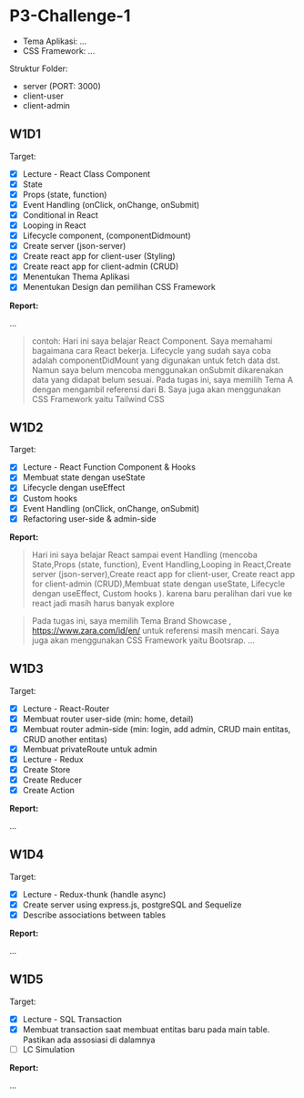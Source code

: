 # P3-Challenge-1

- Tema Aplikasi: ...
- CSS Framework: ...

Struktur Folder:

- server (PORT: 3000)
- client-user
- client-admin

## W1D1

Target:

- [x] Lecture - React Class Component
- [x] State
- [x] Props (state, function)
- [x] Event Handling (onClick, onChange, onSubmit)
- [x] Conditional in React
- [x] Looping in React
- [x] Lifecycle component, (componentDidmount)
- [x] Create server (json-server)
- [x] Create react app for client-user (Styling)
- [x] Create react app for client-admin (CRUD)
- [x] Menentukan Thema Aplikasi
- [x] Menentukan Design dan pemilihan CSS Framework

**Report:**

...

> contoh: Hari ini saya belajar React Component. Saya memahami bagaimana cara React bekerja. Lifecycle yang sudah saya coba adalah componentDidMount yang digunakan untuk fetch data dst. Namun saya belum mencoba menggunakan onSubmit dikarenakan data yang didapat belum sesuai.
> Pada tugas ini, saya memilih Tema A dengan mengambil referensi dari B. Saya juga akan menggunakan CSS Framework yaitu Tailwind CSS

## W1D2

Target:

- [x] Lecture - React Function Component & Hooks
- [x] Membuat state dengan useState
- [x] Lifecycle dengan useEffect
- [x] Custom hooks
- [x] Event Handling (onClick, onChange, onSubmit)
- [x] Refactoring user-side & admin-side

**Report:**

> Hari ini saya belajar React sampai event Handling (mencoba State,Props (state, function), Event Handling,Looping in React,Create server (json-server),Create react app for client-user, Create react app for client-admin (CRUD),Membuat state dengan useState, Lifecycle dengan useEffect, Custom hooks ). karena baru peralihan dari vue ke react jadi masih harus banyak explore

> Pada tugas ini, saya memilih Tema Brand Showcase , https://www.zara.com/id/en/ untuk referensi masih mencari. Saya juga akan menggunakan CSS Framework yaitu Bootsrap.
> ...

## W1D3

Target:

- [x] Lecture - React-Router
- [x] Membuat router user-side (min: home, detail)
- [x] Membuat router admin-side (min: login, add admin, CRUD main entitas, CRUD another entitas)
- [x] Membuat privateRoute untuk admin
- [x] Lecture - Redux
- [x] Create Store
- [x] Create Reducer
- [x] Create Action

**Report:**

...

## W1D4

Target:

- [x] Lecture - Redux-thunk (handle async)
- [x] Create server using express.js, postgreSQL and Sequelize
- [x] Describe associations between tables

**Report:**

...

## W1D5

Target:

- [x] Lecture - SQL Transaction
- [x] Membuat transaction saat membuat entitas baru pada main table. Pastikan ada assosiasi di dalamnya
- [ ] LC Simulation

**Report:**

...
